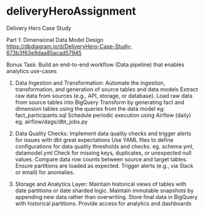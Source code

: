 # deliveryHeroAssignment
Delivery Hero Case Study

Part 1: Dimensional Data Model Design
https://dbdiagram.io/d/DeliveryHero-Case-Study-673b3f63e9daa85acad57945

Bonus Task: Build an end-to-end workflow (Data pipeline) that enables analytics use-cases

1. Data Ingestion and Transformation: Automate the ingestion, transformation, and generation of source tables and data models
  Extract raw data from sources (e.g., API, storage, or database).
  Load raw data from source tables into BigQuery
  Transform by generating fact and dimension tables using the queries from the data model eg: fact_participants.sql
  Schedule periodic execution using Airflow (daily) eg. airflow/dags/dbt_jobs.py

2. Data Quality Checks: Implement data quality checks and trigger alerts for issues with dbt great expectations
  Use YAML files to define configurations for data quality thresholds and checks. eg. schema.yml, datamodel.yml
    Check for missing keys, duplicates, or unexpected null values.
    Compare data row counts between source and target tables.
    Ensure partitions are loaded as expected.
    Trigger alerts (e.g., via Slack or email) for anomalies.

3. Storage and Analytics Layer: Maintain historical views of tables with date partitions or date sharded logic.
  Maintain immutable snapshots by appending new data rather than overwriting.
  Store final data in BigQuery with historical partitions.
  Provide access for analytics and dashboards
